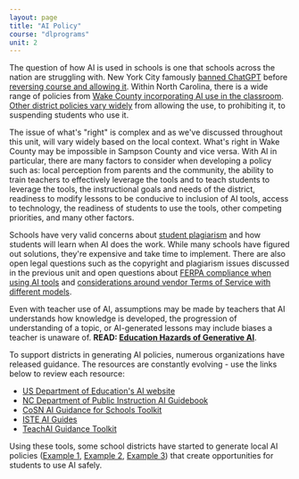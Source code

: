 ```yaml
---
layout: page
title: "AI Policy"
course: "dlprograms"
unit: 2
---
```

The question of how AI is used in schools is one that schools across the nation are struggling with. New York City famously [banned ChatGPT](https://www.nbcnews.com/tech/tech-news/new-york-city-public-schools-ban-chatgpt-devices-networks-rcna64446) before [reversing course and allowing it](https://www.nbcnews.com/tech/chatgpt-ban-dropped-new-york-city-public-schools-rcna85089). Within North Carolina, there is a wide range of policies from [Wake County incorporating AI use in the classroom](https://www.wral.com/story/wake-county-schools-to-teach-ai-to-middle-and-high-school-students/21016439/). [Other district policies vary widely](https://www.wral.com/5-on-your-side-school-districts-vary-on-chatgpt-from-embracing-it-to-suspension/21014105/) from allowing the use, to prohibiting it, to suspending students who use it.

The issue of what's "right" is complex and as we've discussed throughout this unit, will vary widely based on the local context. What's right in Wake County may be impossible in Sampson County and vice versa. With AI in particular, there are many factors to consider when developing a policy such as: local perception from parents and the community, the ability to train teachers to effectively leverage the tools and to teach students to leverage the tools, the instructional goals and needs of the district, readiness to modify lessons to be conducive to inclusion of AI tools, access to technology, the readiness of students to use the tools, other competing priorities, and many other factors.

Schools have very valid concerns about [student plagiarism](https://er.educause.edu/articles/sponsored/2023/11/academic-integrity-in-the-age-of-ai) and how students will learn when AI does the work. While many schools have figured out solutions, they're expensive and take time to implement. There are also open legal questions such as the copyright and plagiarism issues discussed in the previous unit and open questions about [FERPA compliance when using AI tools](https://www.bwf.com/navigating-responsible-ai-a-look-through-ferpa-and-hipaa-compliance/) and [considerations around vendor Terms of Service with different models](https://www.esparklearning.com/blog/can-students-use-chatgpt/).

Even with teacher use of AI, assumptions may be made by teachers that AI understands how knowledge is developed, the progression of understanding of a topic, or AI-generated lessons may include biases a teacher is unaware of. **READ: [Education Hazards of Generative AI](https://www.cognitiveresonance.net/EducationHazardsofGenerativeAI.pdf)**.

To support districts in generating AI policies, numerous organizations have released guidance. The resources are constantly evolving - use the links below to review each resource:
* [US Department of Education's AI website](https://www.ed.gov/sites/ed/files/documents/ai-report/ai-report.pdf)
* [NC Department of Public Instruction AI Guidebook](https://go.ncdpi.gov/AI_Guidelines)
* [CoSN AI Guidance for Schools Toolkit](https://www.teachai.org/toolkit)
* [ISTE AI Guides](https://iste.org/ai)
* [TeachAI Guidance Toolkit](https://www.teachai.org/toolkit-guidance)

Using these tools, some school districts have started to generate local AI policies ([Example 1](https://www.taliaferro.k12.ga.us/AIPOLICY), [Example 2](https://dashboardassets.eb-pages.com/uploads/5154510492401664/AI_Policy___staff_and_students_2___Redacted.pdf), [Example 3](https://dashboardassets.eb-pages.com/uploads/5154510492401664/AI_policy___staff_and_students___Redacted.pdf)) that create opportunities for students to use AI safely.
